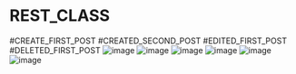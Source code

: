 # REST_CLASS
#CREATE_FIRST_POST
#CREATED_SECOND_POST
#EDITED_FIRST_POST
#DELETED_FIRST_POST
![image](https://github.com/user-attachments/assets/028c6d81-0450-4076-a451-90aa6ccf0d3d)
![image](https://github.com/user-attachments/assets/ce8e0f76-d4b0-4fa8-91ae-173a7b559dba)
![image](https://github.com/user-attachments/assets/5a74f1a5-347d-4449-8697-6214fe848194)
![image](https://github.com/user-attachments/assets/9223a461-8b3f-48ad-8f55-185264fa2686)
![image](https://github.com/user-attachments/assets/c61421e5-ac51-49d7-9b38-930a276df4e4)
![image](https://github.com/user-attachments/assets/0df7f23f-8572-4cfd-91f1-a97e18d8def7)
